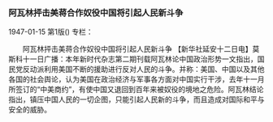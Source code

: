 ### 阿瓦林抨击美蒋合作奴役中国将引起人民新斗争

1947-01-15
第1版()
专栏：

　　阿瓦林抨击美蒋合作奴役中国将引起人民新斗争
    【新华社延安十二日电】莫斯科十一日广播：本年新时代杂志第二期刊载阿瓦林论中国政治形势一文指出，国民党反动派利用美国不断的援助进行反对人民的斗争。并称：美国、中国以及其他各国的社会舆论，认为美国在政治经济与军事各方面对中国实行干涉，去年十一月所签订的“中美商约”，有使中国又退回到百年来被奴役的境地之危险。阿瓦林结论指出，镇压中国人民的一切企图，只能引起人民新的斗争，而且造成对国际和平与安全的威胁。
